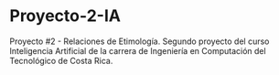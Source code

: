 # Proyecto-2-IA
Proyecto #2 -­ Relaciones de Etimología. Segundo proyecto del curso Inteligencia Artificial de la carrera de Ingeniería en Computación del Tecnológico de Costa Rica.

